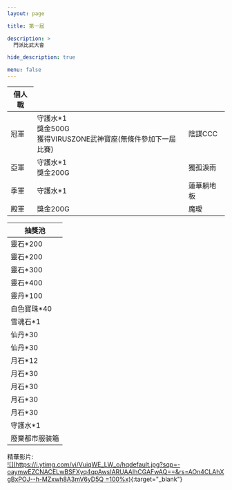 ```yaml
---
layout: page

title: 第一屆

description: >
  門派比武大會

hide_description: true

menu: false
---
```


<table>
  <thead>
    <tr>
      <th>個人戰</th>
    </tr>
  </thead>
  <tbody>
    <tr>
      <td>冠軍</td>
      <td>守護水*1<br />獎金500G<br />獲得VIRUSZONE武神寶座(無條件參加下一屆比賽)</td>
      <td>陰謀CCC</td>
    </tr>
    <tr>
      <td>亞軍</td>
      <td>守護水*1<br />獎金200G</td>
      <td>獨孤淚雨</td>
    </tr>
    <tr>
      <td>季軍</td>
      <td>守護水*1</td>
      <td>蓮華躺地板</td>
    </tr>
    <tr>
      <td>殿軍</td>
      <td>獎金200G</td>
      <td>魔璦</td>
    </tr>
  </tbody>
</table>

| 抽獎池         |
|----------------|
| 靈石*200       |
| 靈石*200       |
| 靈石*300       |
| 靈石*400       |
| 靈丹*100       |
| 白色寶珠*40    |
| 雪魂石*1       |
| 仙丹*30        |
| 仙丹*30        |
| 月石*12        |
| 月石*30        |
| 月石*30        |
| 月石*30        |
| 月石*30        |
| 守護水*1       |
| 廢棄都市服裝箱 |

精華影片:  
[![](https://i.ytimg.com/vi/VuiqWE_LW_o/hqdefault.jpg?sqp=-oaymwEZCNACELwBSFXyq4qpAwsIARUAAIhCGAFwAQ==&rs=AOn4CLAhXgBxPOJ--h-MZxwh8A3mV6yD5Q =100%x)](https://www.youtube.com/watch?v=VuiqWE_LW_o "第一屆 精彩集錦"){:target="_blank"}
